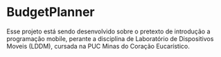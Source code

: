 # BudgetPlanner
Esse projeto está sendo desenvolvido sobre o pretexto de introdução a programação mobile, perante a disciplina de Laboratório de Dispositivos Moveis (LDDM), cursada na PUC Minas do Coração Eucarístico.
